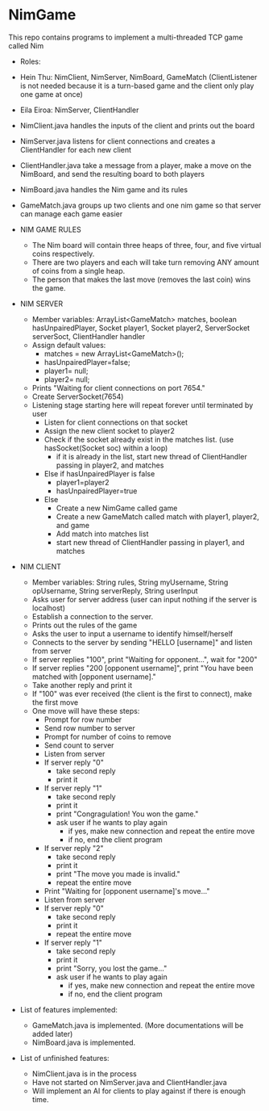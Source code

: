# NimGame
This repo contains programs to implement a multi-threaded TCP game called Nim 


* Roles:
 * Hein Thu: NimClient, NimServer, NimBoard, GameMatch (ClientListener is not needed because it is a turn-based game and the client only play one game at once)
 * Eila Eiroa: NimServer, ClientHandler
* NimClient.java handles the inputs of the client and prints out the board
* NimServer.java listens for client connections and creates a ClientHandler for each new client
* ClientHandler.java take a message from a player, make a move on the NimBoard, and send the resulting board to both players
* NimBoard.java handles the Nim game and its rules
* GameMatch.java groups up two clients and one nim game so that server can manage each game easier


* NIM GAME RULES
  * The Nim board will contain three heaps of three, four, and five virtual coins respectively.
  * There are two players and each will take turn removing ANY amount of coins from a single heap.
  * The person that makes the last move (removes the last coin) wins the game.

* NIM SERVER
  * Member variables: ArrayList\<GameMatch> matches, boolean hasUnpairedPlayer, Socket player1, Socket player2, ServerSocket serverSoct, ClientHandler handler
  * Assign default values:
    * matches = new ArrayList\<GameMatch>();
    * hasUnpairedPlayer=false;
    * player1= null;
    * player2= null;
  * Prints "Waiting for client connections on port 7654."
  * Create ServerSocket(7654)
  * Listening stage starting here will repeat forever until terminated by user
    * Listen for client connections on that socket
    * Assign the new client socket to player2
    * Check if the socket already exist in the matches list. (use hasSocket(Socket soc) within a loop)
      * if it is already in the list, start new thread of ClientHandler passing in player2, and matches
    * Else if hasUnpairedPlayer is false
      * player1=player2
      * hasUnpairedPlayer=true
    * Else
      * Create a new NimGame called game
      * Create a new GameMatch called match with player1, player2, and game
      * Add match into matches list
      * start new thread of ClientHandler passing in player1, and matches
    

* NIM CLIENT
  * Member variables: String rules, String myUsername, String opUsername, String serverReply, String userInput
  * Asks user for server address (user can input nothing if the server is localhost)
  * Establish a connection to the server.
  * Prints out the rules of the game
  * Asks the user to input a username to identify himself/herself
  * Connects to the server by sending "HELLO [username]" and listen from server
  * If server replies "100", print "Waiting for opponent...", wait for "200"
  * If server replies "200 [opponent username]", print "You have been matched with [opponent username]."
  * Take another reply and print it
  * If "100" was ever received (the client is the first to connect), make the first move
  * One move will have these steps:
    * Prompt for row number
    * Send row number to server
    * Prompt for number of coins to remove
    * Send count to server
    * Listen from server
    * If server reply "0"
      * take second reply
      * print it
    * If server reply "1"
      * take second reply
      * print it
      * print "Congragulation! You won the game."
      * ask user if he wants to play again
        * if yes, make new connection and repeat the entire move
        * if no, end the client program
    * If server reply "2"
      * take second reply
      * print it
      * print "The move you made is invalid."
      * repeat the entire move
    * Print "Waiting for [opponent username]'s move..."
    * Listen from server
    * If server reply "0"
      * take second reply
      * print it
      * repeat the entire move
    * If server reply "1"
      * take second reply
      * print it
      * print "Sorry, you lost the game..."
      * ask user if he wants to play again
        * if yes, make new connection and repeat the entire move
        * if no, end the client program
* List of features implemented:
  * GameMatch.java is implemented. (More documentations will be added later)
  * NimBoard.java is implemented.
* List of unfinished features:
  * NimClient.java is in the process
  * Have not started on NimServer.java and ClientHandler.java
  * Will implement an AI for clients to play against if there is enough time.
